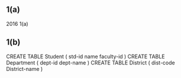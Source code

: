 
## 1(a)
  2016 1(a)

## 1(b)
  CREATE TABLE Student (
    std-id 
    name 
    faculty-id 
  )
  CREATE TABLE Department (
    dept-id 
    dept-name 
  ) 
  CREATE  TABLE District (
    dist-code 
    District-name
  )
